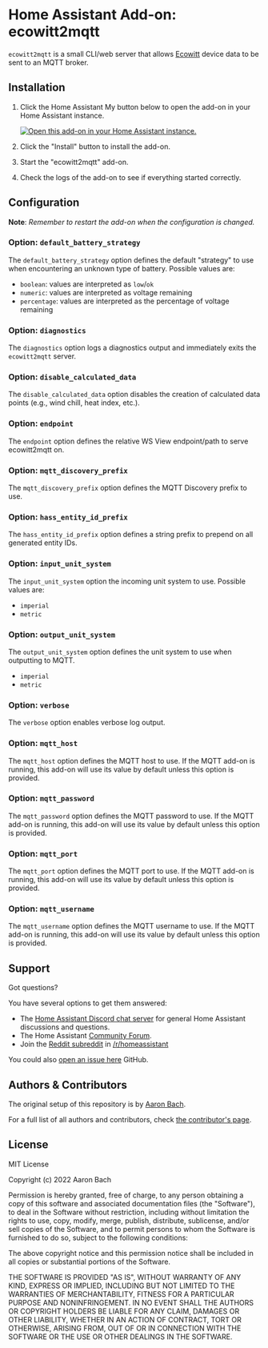 # Home Assistant Add-on: ecowitt2mqtt

`ecowitt2mqtt` is a small CLI/web server that allows [Ecowitt][ecowitt]
device data to be sent to an MQTT broker.

## Installation

1. Click the Home Assistant My button below to open the add-on in your Home
   Assistant instance.

   [![Open this add-on in your Home Assistant instance.][addon-badge]][addon]

1. Click the "Install" button to install the add-on.
1. Start the "ecowitt2mqtt" add-on.
1. Check the logs of the add-on to see if everything started correctly.

## Configuration

**Note**: _Remember to restart the add-on when the configuration is changed._

### Option: `default_battery_strategy`

The `default_battery_strategy` option defines the default "strategy" to use when encountering an unknown type of battery. Possible values are:

- `boolean`: values are interpreted as `low`/`ok`
- `numeric`: values are interpreted as voltage remaining
- `percentage`: values are interpreted as the percentage of voltage remaining

### Option: `diagnostics`

The `diagnostics` option logs a diagnostics output and immediately exits the `ecowitt2mqtt` server.

### Option: `disable_calculated_data`

The `disable_calculated_data` option disables the creation of calculated data points (e.g., wind chill, heat index, etc.).

### Option: `endpoint`

The `endpoint` option defines the relative WS View endpoint/path to serve ecowitt2mqtt on.

### Option: `mqtt_discovery_prefix`

The `mqtt_discovery_prefix` option defines the MQTT Discovery prefix to use.

### Option: `hass_entity_id_prefix`

The `hass_entity_id_prefix` option defines a string prefix to prepend on all generated entity IDs.

### Option: `input_unit_system`

The `input_unit_system` option the incoming unit system to use. Possible values are:

- `imperial`
- `metric`

### Option: `output_unit_system`

The `output_unit_system` option defines the unit system to use when outputting to MQTT.

- `imperial`
- `metric`

### Option: `verbose`

The `verbose` option enables verbose log output.

### Option: `mqtt_host`

The `mqtt_host` option defines the MQTT host to use. If the MQTT add-on is running, this add-on will use its value by default unless this option is provided.

### Option: `mqtt_password`

The `mqtt_password` option defines the MQTT password to use. If the MQTT add-on is running, this add-on will use its value by default unless this option is provided.

### Option: `mqtt_port`

The `mqtt_port` option defines the MQTT port to use. If the MQTT add-on is running, this add-on will use its value by default unless this option is provided.

### Option: `mqtt_username`

The `mqtt_username` option defines the MQTT username to use. If the MQTT add-on is running, this add-on will use its value by default unless this option is provided.

## Support

Got questions?

You have several options to get them answered:

- The [Home Assistant Discord chat server][discord-ha] for general Home
  Assistant discussions and questions.
- The Home Assistant [Community Forum][forum].
- Join the [Reddit subreddit][reddit] in [/r/homeassistant][reddit]

You could also [open an issue here][issue] GitHub.

## Authors & Contributors

The original setup of this repository is by [Aaron Bach][bachya].

For a full list of all authors and contributors,
check [the contributor's page][contributors].

## License

MIT License

Copyright (c) 2022 Aaron Bach

Permission is hereby granted, free of charge, to any person obtaining a copy
of this software and associated documentation files (the "Software"), to deal
in the Software without restriction, including without limitation the rights
to use, copy, modify, merge, publish, distribute, sublicense, and/or sell
copies of the Software, and to permit persons to whom the Software is
furnished to do so, subject to the following conditions:

The above copyright notice and this permission notice shall be included in all
copies or substantial portions of the Software.

THE SOFTWARE IS PROVIDED "AS IS", WITHOUT WARRANTY OF ANY KIND, EXPRESS OR
IMPLIED, INCLUDING BUT NOT LIMITED TO THE WARRANTIES OF MERCHANTABILITY,
FITNESS FOR A PARTICULAR PURPOSE AND NONINFRINGEMENT. IN NO EVENT SHALL THE
AUTHORS OR COPYRIGHT HOLDERS BE LIABLE FOR ANY CLAIM, DAMAGES OR OTHER
LIABILITY, WHETHER IN AN ACTION OF CONTRACT, TORT OR OTHERWISE, ARISING FROM,
OUT OF OR IN CONNECTION WITH THE SOFTWARE OR THE USE OR OTHER DEALINGS IN THE
SOFTWARE.

[addon-badge]: https://my.home-assistant.io/badges/supervisor_addon.svg
[addon]: https://my.home-assistant.io/redirect/supervisor_addon/?addon=ecowitt2mqtt&repository_url=https%3A%2F%2Fgithub.com%2Fbachya%2Fecowitt2mqtt-home-assistant-addon
[bachya]: https://github.com/bachya
[contributors]: https://github.com/bachya/ecowitt2mqtt-home-assistant-addon/graphs/contributors
[discord-ha]: https://discord.gg/c5DvZ4e
[ecowitt]: http://www.ecowitt.com
[forum]: https://community.home-assistant.io/t/ecowitt2mqtt-send-data-from-an-ecowitt-device-to-mqtt
[issue]: https://github.com/bachya/ecowitt2mqtt-home-assistant-addon/issues
[reddit]: https://reddit.com/r/homeassistant
[releases]: https://github.com/bachya/ecowitt2mqtt-home-assistant-addon/releases
